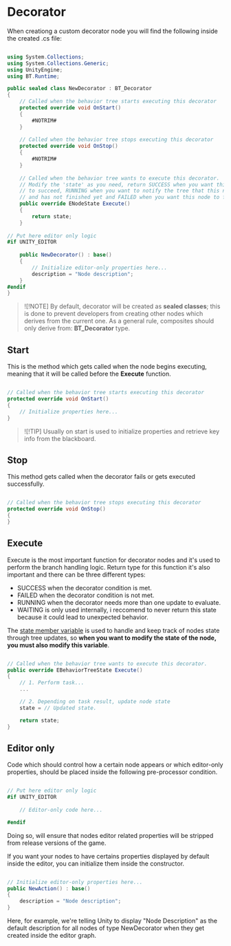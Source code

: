 # Decorator

When creationg a custom decorator node you will find the following inside the created .cs file:

```csharp

using System.Collections;
using System.Collections.Generic;
using UnityEngine;
using BT.Runtime;

public sealed class NewDecorator : BT_Decorator
{
    // Called when the behavior tree starts executing this decorator
    protected override void OnStart()
    {
        #NOTRIM#
    }
    
    // Called when the behavior tree stops executing this decorator
    protected override void OnStop()
    {
        #NOTRIM#
    }
    
    // Called when the behavior tree wants to execute this decorator.
    // Modify the 'state' as you need, return SUCCESS when you want this node
    // to succeed, RUNNING when you want to notify the tree that this node is still running
    // and has not finished yet and FAILED when you want this node to fail
    public override ENodeState Execute()
    {
        return state;
    }
    
// Put here editor only logic
#if UNITY_EDITOR
    
    public NewDecorator() : base()
    {
        // Initialize editor-only properties here...
        description = "Node description";
    }
#endif
}

```

> ![!NOTE]
> By default, decorator will be created as <b>sealed classes</b>; this is done to prevent developers from creating other nodes which derives from the current one. As a general rule, composites should only derive from: <b>BT_Decorator</b> type.

## Start

This is the method which gets called when the node begins executing, meaning that it will be called before the <b>Execute</b> function.

```csharp

// Called when the behavior tree starts executing this decorator
protected override void OnStart()
{
    // Initialize properties here...
}

```

> ![!TIP]
> Usually on start is used to initialize properties and retrieve key info from the blackboard.

## Stop

This method gets called when the decorator fails or gets executed successfully.

```csharp

// Called when the behavior tree stops executing this decorator
protected override void OnStop()
{
}

```

## Execute

Execute is the most important function for decorator nodes and it's used to perform the branch handling logic. Return type for this function it's also important and there can be three different types:

- SUCCESS when the decorator condition is met.
- FAILED when the decorator condition is not met.
- RUNNING when the decorator needs more than one update to evaluate.
- WAITING is only used internally, i reccomend to never return this state because it could lead
          to unexpected behavior.

The [state member variable](https://unity-behavior-tree-docs.netlify.app/api/bt.runtime.bt_node#BT_Runtime_BT_Node_state) is used to handle and keep
track of nodes state through tree updates, so <b>when you want to modify the state of the node, you must also modify this variable</b>.

```csharp

// Called when the behavior tree wants to execute this decorator.
public override EBehaviorTreeState Execute()
{
    // 1. Perform task...
    ...

    // 2. Depending on task result, update node state
    state = // Updated state.

    return state;
}

```

## Editor only

Code which should control how a certain node appears or which editor-only properties, 
should be placed inside the following pre-processor condition.

```csharp

// Put here editor only logic
#if UNITY_EDITOR
    
    // Editor-only code here...

#endif

```

Doing so, will ensure that nodes editor related properties will be stripped from release versions of the game.

If you want your nodes to have certains properties displayed by default inside the editor, you can initialize them
inside the constructor.

```csharp

// Initialize editor-only properties here...
public NewAction() : base()
{
    description = "Node description";
}

```

Here, for example, we're telling Unity to display "Node Description" as the default description for all nodes of type NewDecorator when they get
created inside the editor graph.